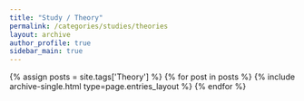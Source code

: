 ```yaml
---
title: "Study / Theory"
permalink: /categories/studies/theories
layout: archive
author_profile: true
sidebar_main: true
---
```


{% assign posts = site.tags['Theory'] %}
{% for post in posts %} 
        {% include archive-single.html type=page.entries_layout %}
{% endfor %}